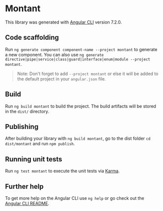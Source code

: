 # Montant

This library was generated with [Angular CLI](https://github.com/angular/angular-cli) version 7.2.0.

## Code scaffolding

Run `ng generate component component-name --project montant` to generate a new component. You can also use `ng generate directive|pipe|service|class|guard|interface|enum|module --project montant`.
> Note: Don't forget to add `--project montant` or else it will be added to the default project in your `angular.json` file. 

## Build

Run `ng build montant` to build the project. The build artifacts will be stored in the `dist/` directory.

## Publishing

After building your library with `ng build montant`, go to the dist folder `cd dist/montant` and run `npm publish`.

## Running unit tests

Run `ng test montant` to execute the unit tests via [Karma](https://karma-runner.github.io).

## Further help

To get more help on the Angular CLI use `ng help` or go check out the [Angular CLI README](https://github.com/angular/angular-cli/blob/master/README.md).
